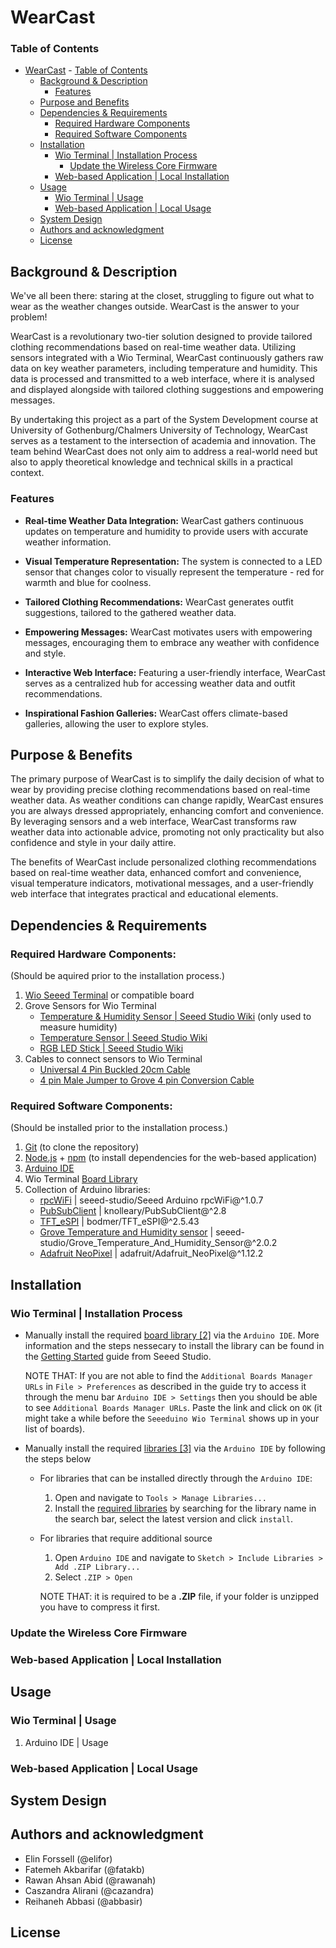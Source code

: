 # WearCast


### Table of Contents
- [WearCast](#wearcast)
       - [Table of Contents](#table-of-contents)
   - [Background & Description](#background--description)
       - [Features](#features)
    - [Purpose and Benefits](#purpose--benefits)
   - [Dependencies & Requirements](#dependencies--requirements)
        - [Required Hardware Components](#required-hardware-components)
        - [Required Software Components](#required-software-components)
   - [Installation](#installation)
       - [Wio Terminal | Installation Process](#wio-terminal--installation-process)
            - [Update the Wireless Core Firmware](#update-the-wireless-core-firmware)
       - [Web-based Application | Local Installation](#web-based-application--local-installation)
   - [Usage](#usage)
        - [Wio Terminal | Usage](#wio-terminal--usage)
        - [Web-based Application | Local Usage](#web-based-application--local-usage)
    - [System Design](#system-design)
   - [Authors and acknowledgment](#authors-and-acknowledgment)
   - [License](#license)

## Background & Description
We've all been there: staring at the closet, struggling to figure out what to wear as the weather changes outside. WearCast is the answer to your problem! 

WearCast is a revolutionary two-tier solution designed to provide tailored clothing recommendations based on real-time weather data. Utilizing sensors integrated with a Wio Terminal, WearCast continuously gathers raw data on key weather parameters, including temperature and humidity. This data is processed and transmitted to a web interface, where it is analysed and displayed alongside with tailored clothing suggestions and empowering messages.

By undertaking this project as a part of the System Development course at University of Gothenburg/Chalmers University of Technology, WearCast serves as a testament to the intersection of academia and innovation. The team behind WearCast does not only aim to address a real-world need but also to apply theoretical knowledge and technical skills in a practical context.

### Features
* **Real-time Weather Data Integration:** WearCast gathers continuous updates on temperature and humidity to provide users with accurate weather information.

* **Visual Temperature Representation:** The system is connected to a LED sensor that changes color to visually represent the temperature - red for warmth and blue for coolness.

* **Tailored Clothing Recommendations:** WearCast generates outfit suggestions, tailored to the gathered weather data.

* **Empowering Messages:** WearCast motivates users with empowering messages, encouraging them to embrace any weather with confidence and style.

* **Interactive Web Interface:** Featuring a user-friendly interface, WearCast serves as a centralized hub for accessing weather data and outfit recommendations. 

* **Inspirational Fashion Galleries:** WearCast offers climate-based galleries, allowing the user to explore styles. 

## Purpose & Benefits

The primary purpose of WearCast is to simplify the daily decision of what to wear by providing precise clothing recommendations based on real-time weather data. As weather conditions can change rapidly, WearCast ensures you are always dressed appropriately, enhancing comfort and convenience. By leveraging sensors and a web interface, WearCast transforms raw weather data into actionable advice, promoting not only practicality but also confidence and style in your daily attire.

The benefits of WearCast include personalized clothing recommendations based on real-time weather data, enhanced comfort and convenience, visual temperature indicators, motivational messages, and a user-friendly web interface that integrates practical and educational elements.

## Dependencies & Requirements
### Required Hardware Components:
(Should be aquired prior to the installation process.)
1. [Wio Seeed Terminal](https://www.seeedstudio.com/Wio-Terminal-p-4509.html) or compatible board
2. Grove Sensors for Wio Terminal
    * [Temperature & Humidity Sensor | Seeed Studio Wiki](https://www.seeedstudio.com/Grove-Temperature-Humidity-Sensor-DHT11.html) (only used to measure humidity)
    * [Temperature Sensor | Seeed Studio Wiki](https://www.seeedstudio.com/Grove-Temperature-Sensor.html)
    * [RGB LED Stick | Seeed Studio Wiki](https://www.seeedstudio.com/Grove-RGB-LED-Stick-10-WS2813-Mini.html)
3. Cables to connect sensors to Wio Terminal
    * [Universal 4 Pin Buckled 20cm Cable](https://www.seeedstudio.com/Grove-Universal-4-Pin-Buckled-20cm-Cable-5-PCs-pack.html)
    * [4 pin Male Jumper to Grove 4 pin Conversion Cable](https://www.seeedstudio.com/Grove-4-pin-Male-Jumper-to-Grove-4-pin-Conversion-Cable-5-PCs-per-Pack.html)

### Required Software Components:
(Should be installed prior to the installation process.)

1. [Git](https://git-scm.com/downloads) (to clone the repository)
2. [Node.js](https://nodejs.org/en) + [npm](https://www.w3schools.com/nodejs/nodejs_npm.asp) (to install dependencies for the web-based application)
3. [Arduino IDE](https://www.arduino.cc/en/software)
4. Wio Terminal [Board Library](https://files.seeedstudio.com/arduino/package_seeeduino_boards_index.json)
5. Collection of Arduino libraries:
    * [rpcWiFi](https://github.com/Seeed-Studio/Seeed_Arduino_rpcWiFi) | seeed-studio/Seeed Arduino rpcWiFi@^1.0.7
    * [PubSubClient](https://github.com/knolleary/pubsubclient) | knolleary/PubSubClient@^2.8
	* [TFT_eSPI](https://github.com/Bodmer/TFT_eSPI) | bodmer/TFT_eSPI@^2.5.43
    * [Grove Temperature and Humidity sensor](https://github.com/Seeed-Studio/Grove_Temperature_And_Humidity_Sensor) | seeed-studio/Grove_Temperature_And_Humidity_Sensor@^2.0.2
    * [Adafruit NeoPixel](https://github.com/adafruit/Adafruit_NeoPixel) | adafruit/Adafruit_NeoPixel@^1.12.2

## Installation

### Wio Terminal | Installation Process
- Manually install the required [board library [2]](#required-software-components) via the  `Arduino IDE`.
    More information and the steps nessecary to install the library can be found in the [Getting Started](https://wiki.seeedstudio.com/Wio-Terminal-Getting-Started/#getting-started) guide from Seeed Studio.

    NOTE THAT: If you are not able to find the `Additional Boards Manager URLs` in `File > Preferences` as described in the guide try to access it through the menu bar `Arduino IDE > Settings` then you should be able to see `Additional Boards Manager URLs`. Paste the link and click on `OK` (it might take a while before the `Seeeduino Wio Terminal` shows up in your list of boards).


- Manually install the required [libraries [3]](#required-software-components) via the `Arduino IDE` by following the steps below

    - For libraries that can be installed directly through the `Arduino IDE`:
        1. Open and navigate to `Tools > Manage Libraries...`
        2. Install the [required libraries](#required-software-components) by searching for the library name in the search bar, select the latest version and click `install`.

    - For libraries that require additional source
        1. Open `Arduino IDE` and navigate to `Sketch > Include Libraries > Add .ZIP Library...`
        2. Select `.ZIP > Open`

        NOTE THAT: it is required to be a __.ZIP__ file, if your folder is unzipped you have to compress it first.

### Update the Wireless Core Firmware


### Web-based Application | Local Installation


## Usage

### Wio Terminal | Usage
1. Arduino IDE | Usage


### Web-based Application | Local Usage

## System Design


## Authors and acknowledgment
* Elin Forssell (@elifor)
* Fatemeh Akbarifar (@fatakb)
* Rawan Ahsan Abid (@rawanah)
* Caszandra Alirani (@cazandra)
* Reihaneh Abbasi (@abbasir)


## License





